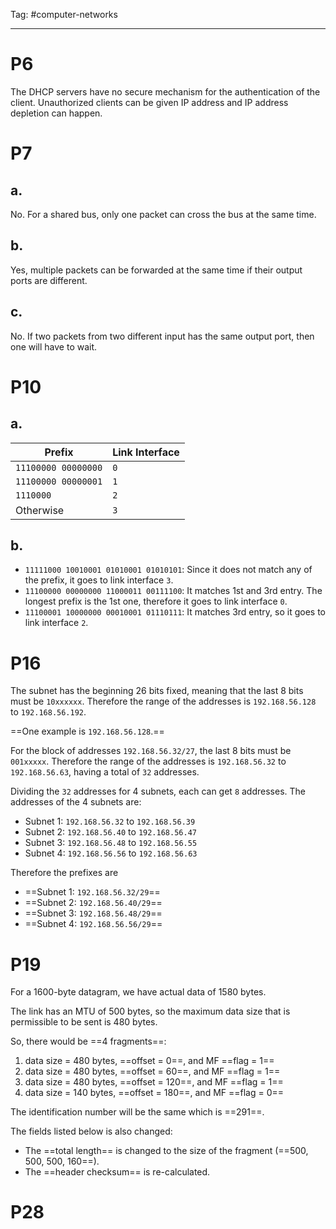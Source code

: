 Tag: #computer-networks 

---

# P6

The DHCP servers have no secure mechanism for the authentication of the client. Unauthorized clients can be given IP address and IP address depletion can happen.

# P7

## a.

No. For a shared bus, only one packet can cross the bus at the same time.

## b.

Yes, multiple packets can be forwarded at the same time if their output ports are different.

## c.

No. If two packets from two different input has the same output port, then one will have to wait.

# P10

## a.

| Prefix              | Link Interface |
| ------------------- | -------------- |
| `11100000 00000000` | `0`            |
| `11100000 00000001` | `1`            |
| `1110000`  | `2`            |
| Otherwise           | `3`            |

## b.

- `11111000 10010001 01010001 01010101`: Since it does not match any of the prefix, it goes to link interface `3`.
- `11100000 00000000 11000011 00111100`: It matches 1st and 3rd entry. The longest prefix is the 1st one, therefore it goes to link interface `0`.
- `11100001 10000000 00010001 01110111`: It matches 3rd entry, so it goes to link interface `2`.

# P16

The subnet has the beginning 26 bits fixed, meaning that the last 8 bits must be `10xxxxxx`. Therefore the range of the addresses is `192.168.56.128` to `192.168.56.192`.

==One example is `192.168.56.128`.==

For the block of addresses `192.168.56.32/27`, the last 8 bits must be `001xxxxx`. Therefore the range of the addresses is `192.168.56.32` to `192.168.56.63`, having a total of `32` addresses.

Dividing the `32` addresses for 4 subnets, each can get `8` addresses. The addresses of the 4 subnets are:

- Subnet 1: `192.168.56.32` to `192.168.56.39`
- Subnet 2: `192.168.56.40` to `192.168.56.47`
- Subnet 3: `192.168.56.48` to `192.168.56.55`
- Subnet 4: `192.168.56.56` to `192.168.56.63`

Therefore the prefixes are

- ==Subnet 1: `192.168.56.32/29`==
- ==Subnet 2: `192.168.56.40/29`==
- ==Subnet 3: `192.168.56.48/29`==
- ==Subnet 4: `192.168.56.56/29`==

# P19

For a 1600-byte datagram, we have actual data of 1580 bytes. 

The link has an MTU of 500 bytes, so the maximum data size that is permissible to be sent is 480 bytes.

So, there would be ==4 fragments==:

1. data size = 480 bytes, ==offset = 0==, and MF ==flag = 1==
2. data size = 480 bytes, ==offset = 60==, and MF ==flag = 1==
3. data size = 480 bytes, ==offset = 120==, and MF ==flag = 1==
4. data size = 140 bytes, ==offset = 180==, and MF ==flag = 0==

The identification number will be the same which is ==291==.

The fields listed below is also changed:

- The ==total length== is changed to the size of the fragment (==500, 500, 500, 160==).
- The ==header checksum== is re-calculated.

# P28

